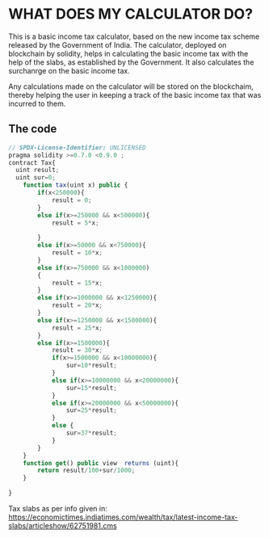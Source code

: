 # WHAT DOES MY CALCULATOR DO?


This is a basic income tax calculator, based on the new income tax scheme released by the Government of India. The calculator, deployed on blockchain by solidity, helps in calculating the basic income tax with the help of the slabs, as established by the Government. It also calculates the surchanrge on the basic income tax.

Any calculations made on the calculator will be stored on the blockchaim, thereby helping the user in keeping a track of the basic income tax that was incurred to them.

## The code

```js
// SPDX-License-Identifier: UNLICENSED
pragma solidity >=0.7.0 <0.9.0 ;
contract Tax{
  uint result;
  uint sur=0;
    function tax(uint x) public {
        if(x<250000){
            result = 0;
        }
        else if(x>=250000 && x<500000){
            result = 5*x;
               
        }
        else if(x>=50000 && x<750000){
            result = 10*x;
        }
        else if(x>=750000 && x<1000000)
        {
            result = 15*x;
        }
        else if(x>=1000000 && x<1250000){
            result = 20*x;
        }
        else if(x>=1250000 && x<1500000){
            result = 25*x;
        }
        else if(x>=1500000){
            result = 30*x;
            if(x>=1500000 && x<10000000){
                sur=10*result;
            }
            else if(x>=10000000 && x<20000000){
                sur=15*result;
            }
            else if(x>=20000000 && x<50000000){
                sur=25*result;
            }
            else {
                sur=37*result;
            }
        }
    }
    function get() public view  returns (uint){
        return result/100+sur/1000;
    }
    
}
```
Tax slabs as per info given in: https://economictimes.indiatimes.com/wealth/tax/latest-income-tax-slabs/articleshow/62751981.cms
